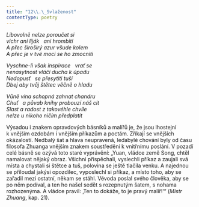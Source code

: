 ```yaml
---
title: "12\\.\_Svlaženost"
contentType: poetry
---
```


<section>

_Libovolně nelze poroučet si  
vichr ani liják   ani hrombití  
A přec široširý azur všude kolem  
A přec je v tvé moci se ho zmocniti_

</section>

<section>

_Vyschne-li však inspirace   vrať se  
nenasytnost vláčí ducha k úpadu  
Nedopusť   se přesytiti tuší  
Dbej aby tvůj štětec věčně o hladu_

</section>

<section>

_Vůně vína schopná zahnat chandru  
Chuť   a půvab knihy probouzí náš cit  
Slast a radost z takovéhle chvíle  
nelze u nikoho ničím předplatit_

</section>


<section>

Výsadou i znakem opravdových básníků a malířů je, že jsou lhostejní k vnějším ozdobám i vnějším příkazům a poctám. Zříkají se vnějších okázalostí. Nedbalý šat a hlava neupravená, ledabylé chování byly od času filosofa Zhuanga vnějším znakem soustředění k vnitřnímu poslání. V pozadí celé básně se ozývá toto staré vyprávění: „Yuan, vládce země Song, chtěl namalovat nějaký obraz. Všichni přispěchali, vyslechli příkaz a zaujali svá místa a chystali si štětce a tuš, polovina se ještě tlačila venku. A najednou se přiloudal jakýsi opozdilec, vyposlechl si příkaz, a místo toho, aby se zařadil mezi ostatní, někam se stáhl. Vévoda poslal svého člověka, aby se po něm podíval, a ten ho našel sedět s rozepnutým šatem, s nohama rozhozenýma. A vládce pravil: ‚Ten to dokáže, to je pravý malíř!‘“ (_Mistr_ _Zhuang_, kap. 21).

</section>
